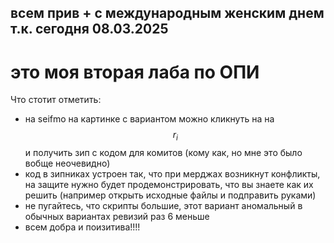 ## всем прив + с международным женским днем т.к. сегодня 08.03.2025

# это моя вторая лаба по ОПИ
Что стотит отметить:
 - на seifmo на картинке с вариантом можно кликнуть на на $$r_i$$ и получить зип с кодом для комитов (кому как, но мне это было вобще неочевидно)
 - код в зипниках устроен так, что при мерджах возникнут конфликты, на защите нужно будет продемонстрировать, что вы знаете как их решить (например открыть исходные файлы и подправить руками)
 - не пугайтесь, что скрипты большие, этот вариант аномальный в обычных вариантах ревизий раз 6 меньше
 - всем добра и поизитива!!!!
